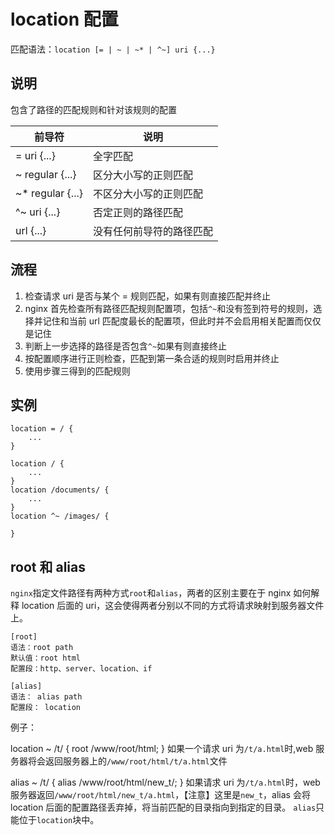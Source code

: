 # location 配置

匹配语法：`location [= | ~ | ~* | ^~] uri {...}`

## 说明

包含了路径的匹配规则和针对该规则的配置

前导符 | 说明
---- | -----
= uri {...} | 全字匹配
~ regular {...} | 区分大小写的正则匹配
~* regular {...} | 不区分大小写的正则匹配
^~ uri {...} | 否定正则的路径匹配
url {...} | 没有任何前导符的路径匹配

## 流程

1. 检查请求 uri 是否与某个 = 规则匹配，如果有则直接匹配并终止
2. nginx 首先检查所有路径匹配规则配置项，包括`^~`和没有签到符号的规则，选择并记住和当前 url 匹配度最长的配置项，但此时并不会启用相关配置而仅仅是记住
3. 判断上一步选择的路径是否包含`^~`如果有则直接终止
4. 按配置顺序进行正则检查，匹配到第一条合适的规则时启用并终止
5. 使用步骤三得到的匹配规则

## 实例

```shell
location = / {
	...
}

location / {
	...
}
location /documents/ {
	...
}
location ^~ /images/ {

}
```

## root 和 alias

`nginx`指定文件路径有两种方式`root`和`alias`，两者的区别主要在于 nginx 如何解释 location 后面的 uri，这会使得两者分别以不同的方式将请求映射到服务器文件上。

```
[root]
语法：root path
默认值：root html
配置段：http、server、location、if

[alias]
语法： alias path
配置段： location
```
例子：

location ~ /t/ {
	root /www/root/html;
}
如果一个请求 uri 为`/t/a.html`时,web 服务器将会返回服务器上的`/www/root/html/t/a.html`文件

alias ~ /t/ {
	alias /www/root/html/new_t/;
}
如果请求 uri 为`/t/a.html`时，web 服务器返回`/www/root/html/new_t/a.html`，【注意】这里是`new_t`，alias 会将 location 后面的配置路径丢弃掉，将当前匹配的目录指向到指定的目录。
`alias`只能位于`location`块中。

